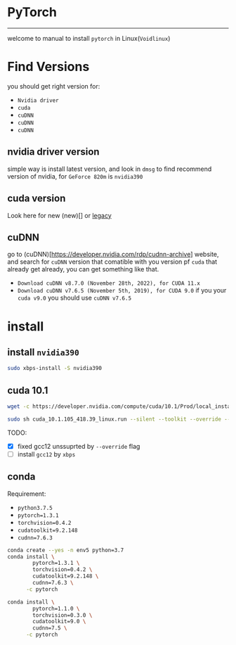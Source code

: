 # PyTorch
----------
welcome to manual to install `pytorch` in Linux(`Voidlinux`)

# Find Versions
you should get right version for:
- `Nvidia driver`
- `cuda`
- `cuDNN`
- `cuDNN`
- `cuDNN`

## nvidia driver version
simple way is install latest version, and look in `dmsg` to find recommend version of nvidia, for `GeForce 820m` is `nvidia390`

## cuda version
Look here for new (new)[] or [legacy]()

## cuDNN
go to (cuDNN)[https://developer.nvidia.com/rdp/cudnn-archive] website, and search for `cuDNN` version that comatible with you version pf `cuda` that already get already, you can get something like that.

- `Download cuDNN v8.7.0 (November 28th, 2022), for CUDA 11.x`
- `Download cuDNN v7.6.5 (November 5th, 2019), for CUDA 9.0`
if you your `cuda v9.0` you should use `cuDNN v7.6.5`

# install

## install `nvidia390`
```bash
sudo xbps-install -S nvidia390
```
## cuda 10.1

```bash
wget -c https://developer.nvidia.com/compute/cuda/10.1/Prod/local_installers/cuda_10.1.105_418.39_linux.run

sudo sh cuda_10.1.105_418.39_linux.run --silent --toolkit --override --tmpdir=$PWD/dir3
```

TODO:
- [x] fixed gcc12 unssuprted by `--override` flag
- [ ] install `gcc12` by `xbps`

## conda

Requirement:
- `python3.7.5`
- `pytorch=1.3.1`
- `torchvision=0.4.2`
- `cudatoolkit=9.2.148`
- `cudnn=7.6.3`
```bash
conda create --yes -n env5 python=3.7
conda install \
        pytorch=1.3.1 \
        torchvision=0.4.2 \
        cudatoolkit=9.2.148 \
        cudnn=7.6.3 \
      -c pytorch
```


```bash
conda install \
        pytorch=1.1.0 \
        torchvision=0.3.0 \
        cudatoolkit=9.0 \
        cudnn=7.5 \
      -c pytorch
```
